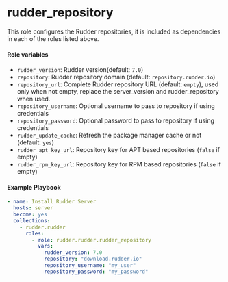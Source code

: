 # rudder_repository

This role configures the Rudder repositories, it is included as dependencies in each of
the roles listed above.

#### Role variables

- `rudder_version`: Rudder version(default: `7.0`)
- `repository`: Rudder repository domain (default: `repository.rudder.io`)
- `repository_url`: Complete Rudder repository URL (default: `empty`), used only when not empty, replace the server_version and rudder_repository when used.
- `repository_username`: Optional username to pass to repository if using credentials
- `repository_password`: Optional password to pass to repository if using credentials
- `rudder_update_cache`: Refresh the package manager cache or not (default: `yes`)
- `rudder_apt_key_url`: Repository key for APT based repositories (`false` if empty)
- `rudder_rpm_key_url`: Repository key for RPM based repositories (`false` if empty)

#### Example Playbook

```yaml
- name: Install Rudder Server
  hosts: server
  become: yes
  collections:
    - rudder.rudder
      roles:
        - role: rudder.rudder.rudder_repository
          vars:
            rudder_version: 7.0
            repository: "download.rudder.io"
            repository_username: "my_user"
            repository_password: "my_password"
```
